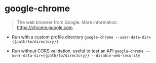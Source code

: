 # google-chrome
> The web browser from Google.
> More information: <https://chrome.google.com>.

- Run with a custom profile directory
`google-chrome --user-data-dir={{path/to/directory}}`

- Run without CORS validation, useful to test an API
`google-chrome --user-data-dir={{path/to/directory}} --disable-web-security`
